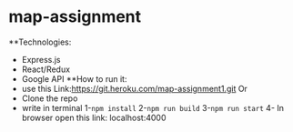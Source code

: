# map-assignment
**Technologies:
  - Express.js
  - React/Redux
  - Google API
**How to run it:
  - use this Link:https://git.heroku.com/map-assignment1.git
  Or
  - Clone the repo
  - write in terminal
  1-```npm install```
  2-```npm run build```
  3-```npm run start```
  4- In browser open this link: localhost:4000
